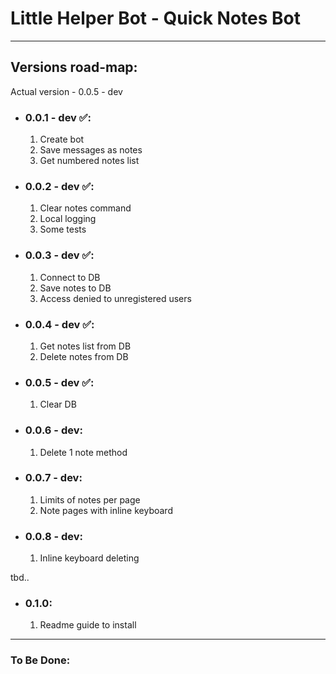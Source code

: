 # Little Helper Bot - Quick Notes Bot
***
## Versions road-map:
Actual version - 0.0.5 - dev
- ### 0.0.1 - dev ✅:
  1. Create bot
  2. Save messages as notes
  3. Get numbered notes list
- ### 0.0.2 - dev ✅:
  1. Clear notes command
  2. Local logging
  3. Some tests
- ### 0.0.3 - dev ✅:
  1. Connect to DB
  2. Save notes to DB
  3. Access denied to unregistered users
- ### 0.0.4 - dev ✅:
  1. Get notes list from DB
  2. Delete notes from DB
- ### 0.0.5 - dev ✅:
  1. Clear DB
- ### 0.0.6 - dev:
  1. Delete 1 note method
- ### 0.0.7 - dev:
  1. Limits of notes per page
  2. Note pages with inline keyboard
- ### 0.0.8 - dev:
  1. Inline keyboard deleting

tbd..

- ### 0.1.0:
  1. Readme guide to install

***
### To Be Done:
